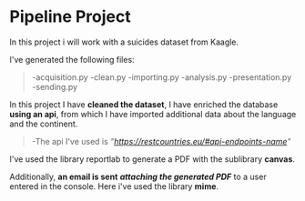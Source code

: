 # Pipeline Project

In this project i will work with a suicides dataset from Kaagle. 

I've generated the following files:
>-acquisition.py
>-clean.py
>-importing.py
>-analysis.py
>-presentation.py
>-sending.py

In this project I have **cleaned the dataset**, I have enriched the database **using an api**, from which I have imported additional data about the language and the continent.
>-The api I've used is *"https://restcountries.eu/#api-endpoints-name"*

I've used the library reportlab to generate a PDF with the sublibrary **canvas**.

Additionally, **an email is sent** ***attaching the generated PDF*** to a user entered in the console. Here i've used the library **mime**.